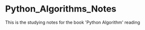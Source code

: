 Python_Algorithms_Notes
=======================

This is the studying notes for the book 'Python Algorithm' reading
